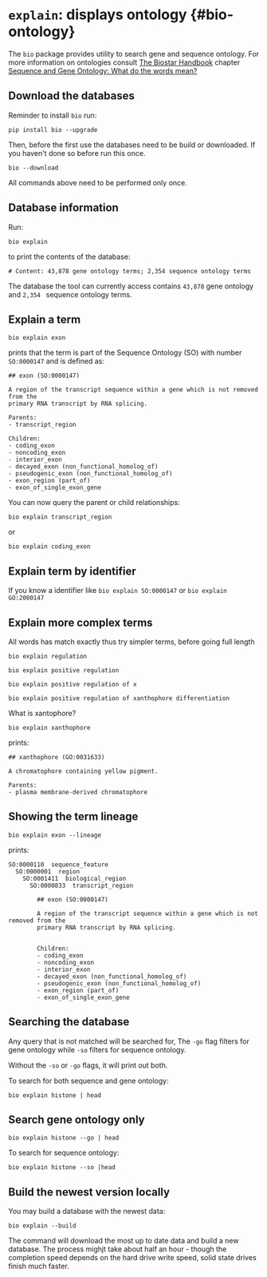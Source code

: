 # `explain`: displays ontology {#bio-ontology}

The `bio` package provides utility to search gene and sequence ontology. For more information on ontologies consult [The Biostar Handbook][book] chapter [Sequence and Gene Ontology: What do the words mean?][ontology]

[ontology]: https://www.biostarhandbook.com/what-do-the-words-mean.html
[book]: https://www.biostarhandbook.com

## Download the databases

Reminder to install `bio` run:

    pip install bio --upgrade

Then, before the first use the databases need to be build or downloaded. If you haven't done so before run this once.

    bio --download

All commands above need to be performed only once.

## Database information
 
Run:

    bio explain

to print the contents of the database:

    # Content: 43,878 gene ontology terms; 2,354 sequence ontology terms

The database the tool can currently access contains `43,878` gene ontology and `2,354 `  sequence ontology terms.

## Explain a term

    bio explain exon

prints that the term is part of the Sequence Ontology (SO) with number `SO:0000147` and is defined as:

    ## exon (SO:0000147)
    
    A region of the transcript sequence within a gene which is not removed from the
    primary RNA transcript by RNA splicing.
    
    Parents:
    - transcript_region
    
    Children:
    - coding_exon
    - noncoding_exon
    - interior_exon
    - decayed_exon (non_functional_homolog_of)
    - pseudogenic_exon (non_functional_homolog_of)
    - exon_region (part_of)
    - exon_of_single_exon_gene

You can now query the parent or child relationships:

    bio explain transcript_region

or

    bio explain coding_exon

## Explain term by identifier

If you know a identifier like `bio explain SO:0000147` or `bio explain GO:2000147`

## Explain more complex terms

All words  has match exactly thus try simpler terms, before going full length

    bio explain regulation

    bio explain positive regulation

    bio explain positive regulation of x

    bio explain positive regulation of xanthophore differentiation

What is xantophore?

    bio explain xanthophore

prints:

    ## xanthophore (GO:0031633)

    A chromatophore containing yellow pigment.

    Parents:
    - plasma membrane-derived chromatophore

## Showing the term lineage

    bio explain exon --lineage

prints:

    SO:0000110  sequence_feature
      SO:0000001  region
        SO:0001411  biological_region
          SO:0000833  transcript_region
    
            ## exon (SO:0000147)
    
            A region of the transcript sequence within a gene which is not removed from the
            primary RNA transcript by RNA splicing.
    
    
            Children:
            - coding_exon
            - noncoding_exon
            - interior_exon
            - decayed_exon (non_functional_homolog_of)
            - pseudogenic_exon (non_functional_homolog_of)
            - exon_region (part_of)
            - exon_of_single_exon_gene


## Searching the database

Any query that is not matched will be searched for, 
The `-go` flag filters for gene ontology while  `-so` filters for sequence ontology.

Without the `-so` or `-go` flags, it will print out both.

To search for both sequence and gene ontology:

    bio explain histone | head

## Search gene ontology only

    bio explain histone --go | head


To search for sequence ontology:

    bio explain histone --so |head


## Build the newest version locally

You may build a database with the newest data:

    bio explain --build

The command will download the most up to date data and build a new database. The process mighjt take about half an hour - though the completion speed depends on the hard drive write speed, solid state drives finish much faster.
